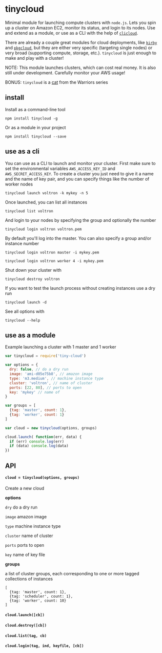 # tinycloud

Minimal module for launching compute clusters with `node.js`. Lets you spin up a cluster on Amazon EC2, monitor its status, and login to its nodes. Use and extend as a module, or use as a CLI with the help of [`clicloud`](https://github.com/freeman-lab/clicloud).

There are already a couple great modules for cloud deployments, like [`kirby`](https://github.com/mafintosh/kirby) and [`pkgcloud`](https://github.com/pkgcloud/pkgcloud), but they are either very specific (targeting single nodes) or very broad (supporting compute, storage, etc.). `tinycloud` is just enough to make and play with a cluster!

NOTE: This module launches clusters, which can cost real money. It is also still under development. Carefully monitor your AWS usage!

BONUS: `tinycloud` is a [cat](http://warriors.wikia.com/wiki/Tinycloud) from the Warriors series

## install

Install as a command-line tool

```
npm install tinycloud -g
```

Or as a module in your project

```
npm install tinycloud --save
```

## use as a cli

You can use as a CLI to launch and monitor your cluster. First make sure to set the environmental variables `AWS_ACCESS_KEY_ID` and `AWS_SECRET_ACCESS_KEY`. To create a cluster you just need to give it a name and the name of key pair, and you can specify things like the number of worker nodes

```
tinycloud launch voltron -k mykey -n 5
```

Once launched, you can list all instances

```
tinycloud list voltron
```

And login to your nodes by specifying the group and optionally the number

```
tinycloud login voltron voltron.pem
```

By default you'll log into the master. You can also specify a group and/or instance number

```
tinycloud login voltron master -i mykey.pem
```
```
tinycloud login voltron worker 4 -i mykey.pem
```

Shut down your cluster with

```
tinycloud destroy voltron
```

If you want to test the launch process without creating instances use a dry run

```
tinycloud launch -d
```

See all options with

```
tinycloud --help
```

## use as a module

Example launching a cluster with 1 master and 1 worker

``` js
var tinycloud = require('tiny-cloud')

var options = {
  dry: false, // do a dry run
  image: 'ami-d05e75b8', // amazon image
  type: 'm3.medium', // machine instance type
  cluster: 'voltron', // name of cluster
  ports: [22, 80], // ports to open
  key: 'mykey' // name of
}

var groups = [
  {tag: 'master', count: 1},
  {tag: 'worker', count: 1}
]

var cloud = new tinycloud(options, groups)

cloud.launch( function(err, data) {
  if (err) console.log(err)
  if (data) console.log(data)
})
```

## API

#### `cloud = tinycloud(options, groups)`

Create a new cloud

**options**

`dry` do a dry run

`image` amazon image

`type` machine instance type

`cluster` name of cluster

`ports` ports to open

`key` name of key file

**groups**

a list of cluster groups, each corresponding to one or more tagged collections of instances
```
[
  {tag: 'master', count: 1},
  {tag: 'scheduler', count: 1},
  {tag: 'worker', count: 10}
]
```

#### `cloud.launch([cb])`

#### `cloud.destroy([cb])`

#### `cloud.list(tag, cb)`

#### `cloud.login(tag, ind, keyfile, [cb])`